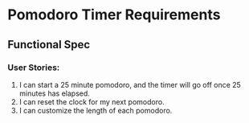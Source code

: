 # Pomodoro Timer Requirements


## Functional Spec

### User Stories:

1. I can start a 25 minute pomodoro, and the timer will go off once 25 minutes has elapsed.
2. I can reset the clock for my next pomodoro.
3. I can customize the length of each pomodoro.
